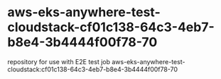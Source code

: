 # aws-eks-anywhere-test-cloudstack-cf01c138-64c3-4eb7-b8e4-3b4444f00f78-70
repository for use with E2E test job aws-eks-anywhere-test-cloudstack:cf01c138-64c3-4eb7-b8e4-3b4444f00f78-70
